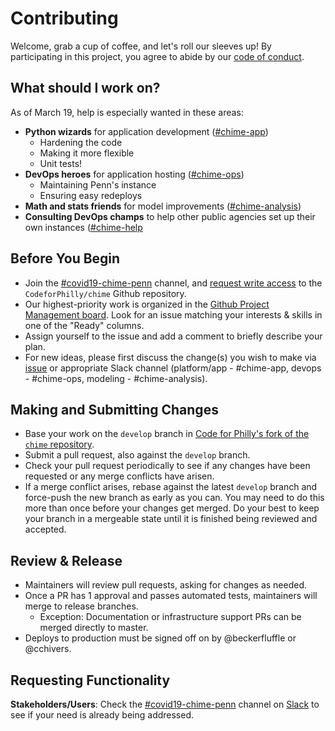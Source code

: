 # Contributing

Welcome, grab a cup of coffee, and let's roll our sleeves up! By participating in this project, you agree to abide by our [code of conduct](CODE_OF_CONDUCT.md).

## What should I work on?

As of March 19, help is especially wanted in these areas:

- **Python wizards** for application development ([#chime-app](https://codeforphilly.org/chat?channel=chime-app))
  - Hardening the code
  - Making it more flexible
  - Unit tests!
- **DevOps heroes** for application hosting ([#chime-ops](https://codeforphilly.org/chat?channel=chime-ops))
  - Maintaining Penn's instance
  - Ensuring easy redeploys
- **Math and stats friends** for model improvements ([#chime-analysis](https://codeforphilly.org/chat?channel=chime-analysis))
- **Consulting DevOps champs** to help other public agencies set up their own instances ([#chime-help](https://codeforphilly.org/chat?channel=chime-help)

## Before You Begin

- Join the [#covid19-chime-penn](https://codeforphilly.org/chat?channel=covid19-chime-penn) channel, and [request write access](https://codeforphilly.slack.com/archives/CV4NGQYMP/p1584665484368300) to the `CodeforPhilly/chime` Github repository.
- Our highest-priority work is organized in the [Github Project Management board](https://github.com/CodeForPhilly/chime/projects/2). Look for an issue matching your interests & skills in one of the "Ready" columns.
- Assign yourself to the issue and add a comment to briefly describe your plan.
- For new ideas, please first discuss the change(s) you wish to make via [issue](https://github.com/codeforphilly/chime/issues) or appropriate Slack channel (platform/app - #chime-app, devops - #chime-ops, modeling - #chime-analysis). 

## Making and Submitting Changes

- Base your work on the `develop` branch in [Code for Philly's fork of the `chime` repository](https://github.com/CodeForPhilly/chime).
- Submit a pull request, also against the `develop` branch.
- Check your pull request periodically to see if any changes have been requested or any merge conflicts have arisen.
- If a merge conflict arises, rebase against the latest `develop` branch and force-push the new branch as early as you can. You may need to do this more than once before your changes get merged. Do your best to keep your branch in a mergeable state until it is finished being reviewed and accepted.

## Review & Release

<!-- Currently establishing & clarifying the release process, this is just a skeleton. -->

- Maintainers will review pull requests, asking for changes as needed.
- Once a PR has 1 approval and passes automated tests, maintainers will merge to release branches.
  - Exception: Documentation or infrastructure support PRs can be merged directly to master.
- Deploys to production must be signed off on by @beckerfluffle or @cchivers.

## Requesting Functionality

**Stakeholders/Users**: Check the [#covid19-chime-penn](https://codeforphilly.org/chat/covid19-chime-penn) channel on [Slack](https://codeforphilly.org/chat) to see if your need is already being addressed.
